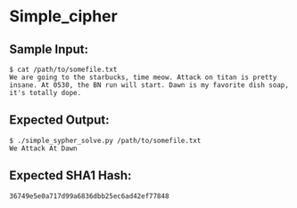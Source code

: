 # Simple_cipher

## Sample Input:

```
$ cat /path/to/somefile.txt
We are going to the starbucks, time meow. Attack on titan is pretty insane. At 0530, the BN run will start. Dawn is my favorite dish soap, it's totally dope.
```
## Expected Output:

```
$ ./simple_sypher_solve.py /path/to/somefile.txt
We Attack At Dawn
```
## Expected SHA1 Hash:

```
36749e5e0a717d99a6836dbb25ec6ad42ef77848
```
